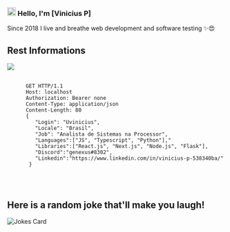 ### <img src="https://media.giphy.com/media/hvRJCLFzcasrR4ia7z/giphy.gif" width="20px"> Hello, I'm [Vinicius P]

Since 2018 I live and breathe web development and software testing ✨😍

##   Rest Informations
<img src="https://media.giphy.com/media/yAGIvCiwPJn5C/giphy.gif">
<pre>
   <code>
      GET HTTP/1.1
      Host: localhost
      Authorization: Bearer none
      Content-Type: application/json
      Content-Length: 80
      {
         "Login": "Uvinicius",
         "Locale": "Brasil",
         "Job": "Analista de Sistemas na Processor",
         "Languages":["JS", "Typescript", "Python"],"
         "Libraries":["React.js", "Next.js", "Node.js", "Flask"],
         "Discord":"genexus#8302",
         "Linkedin":"https://www.linkedin.com/in/vinicius-p-538340ba/"  
       }
   </code>
</pre>

<br/>
 
##   Here is a random joke that'll make you laugh!
![Jokes Card](https://readme-jokes.vercel.app/api)

<br/>
 

